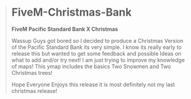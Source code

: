 > # FiveM-Christmas-Bank #
> 
> **FiveM Pacific Standard Bank X Christmas** 
> 
> Wassup Guys got bored so I decided to produce a Christmas Version of the Pacific Standard Bank its very simple. I know its really early to release this but wanted to get some feedback and possible Ideas on what to add and/or try next! I am just trying to improve my knowledge of maps! This ymap includes the basics Two Snowmen and Two Christmas trees! 
> 
> Hope Everyone Enjoys this release it is most definitely not my last christmas release!
